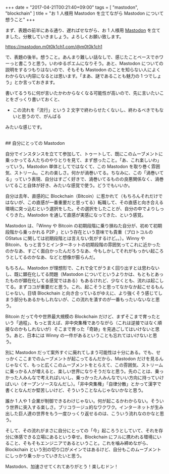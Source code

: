 +++
date = "2017-04-21T00:21:40+09:00"
tags = [ "mastodon", "blockchain" ]
title = "お 1 人様用 Mastodon を立てながら Mastodon について想うこと"
+++

まず、表題の前半にある通り、遅ればせながら、お 1 人様用 [Mastodon](https://github.com/tootsuite/mastodon) を立てました。分散していきましょう。よろしくお願い致します。

<!--more-->

https://mastodon.m0t0k1ch1.com/@m0t0k1ch1

で、表題の後半。想うこと。あんまり難しい話なしで、感じたことベースでホワーっと書こうと思う。いわゆるポエムになりそう。あと、Mastodon についての説明をするつもりはないので、そもそも Mastodon のことを知らない人によくわからない内容になるとは思います。「まあ、謎であることも魅力の 1 つでしょう」とか言っておきます。

書いてるうちに何が言いたかわからなくなる可能性が高いので、先に言いたいことをざっくり書いておくと、

- この流れを「流行」という 2 文字で終わらせたくないし、終わるべきでもないと思うので、がんばる

みたいな感じです。

<br />
## 自分にとっての Mastodon

自分でインスタンスを立てて参加して、トゥートして、既にこのムーブメントに乗っかってる人たちのやりとりを見て、まず想ったこと。「あ、これ楽しいわ」っていう。Mastodon 単体としてではなくて、この Mastodon を取り巻く雰囲気、ストリーム。これの楽しさ。何かが渦巻いてる。ちなみに、この「渦巻いてる」っていう表現、自分はすごく好きで、渦巻いてるものの良悪関係なく、渦巻いてること自体が好き、みたいな感覚で使う。どうでもいいか。

自分は去年、直感的に Blockchain（Bitcoin）に惹かれて（もちろんそれだけではないが、この直感が一番重要だと思ってる）転職して、その直感と向き合える環境に突っ込むという選択をした。その選択をしたことが、自分の中でよりしっくりきた。Mastodon を通して直感が実感になってきた、という感覚。

Mastodon は、「Winny や Bitcoin の初期段階に乗り損ねた自分が、初めて初期段階から乗っかれる P2P 」という存在という意味でも貴重（プロトコルの OStatus に関しては初期段階とは言えない気がするけど。。）。Winny や Bitcoin、もっと言うとインターネットの初期段階の雰囲気ってこれに近かったのかなあ、すごく面白かったんだろうなあ、今もしかしてそれがもっかい起ころうとしてるのかなあ、などと想像が膨らんだ。

もちろん、Mastodon が理想形で、これで全てがうまく回り出すとは思わないし、既に顕在化してる問題（Mastodon についてというよりかは、もともとあったものが顕在化してる感覚ではある）もあるけれど、少なくとも、流れは起こしてる。まずココが重要だと思う。これ、起こそうと思ってなかなか起こせるもんじゃない。日頃 Blockchain と向き合っているがゆえに、より強くそう感じてしまう部分もあるかもしれないが、この流れを潰すのが一番もったいないなと思う。

Bitcoin だって今や世界最大規模の Blockchain だけど、まずそこまで育ったという「過程」、もっと言えば、非中央集権でありながら（これは逆接ではなく順接なのかもしれないが）そこまで育った「奇跡」を見過ごしてはいけないと思う。あと、日本には Winny の一件があるということも忘れてはいけないと思う。

別に Mastodon だって案外すぐに廃れてしまう可能性は十分にある。でも、せっかくここまでのムーブメントが起こってるんだから、Mastodon だけを見るんじゃなくて、もっと広くこのムーブメントをとらえて、この雰囲気、ストリームに乗っかる人が増えると、楽しい世界になりそうだなと思う。先のことは、乗っかった人みんなで考えればいいし、乗っかった人みんなでいい方向に持っていけばいい（オープンソースなんだし）。「非中央集権」「自律分散」とかって漢字で書くとなんだか堅苦しいけど、そういうことなんじゃないかなと思う。

誰か 1 人や 1 企業が制御できるわけじゃない。何が起こるかわからない。そういう世界に突入する楽しさ。ブリコラージュ的なワクワク。インターネットが生み出した巨人達の世界をもう一度ひっくり返せるのは、こういう流れなのかなと思う。

そして、その流れがまさに自分にとっての「今」起ころうとしていて、それを存分に体感できる立場にあるという幸せ。Blockchain にフルに携われる環境にいること、そもそもエンジニアであるということ。これを噛み締めながら、Blockchain という別の切り口がメインではあるけど、自分もこのムーブメントにしっかり乗っかっていきたいと思う。

Mastodon、加速させてくれてありがとう！楽しむドン！
